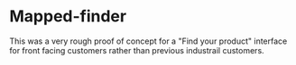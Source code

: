 # Mapped-finder
This was a very rough proof of concept for a "Find your product" interface for front facing customers rather than previous industrail customers.
